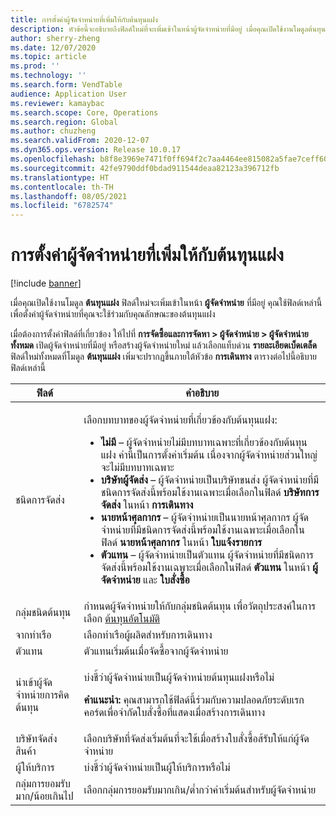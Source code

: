 ```yaml
---
title: การตั้งค่าผู้จัดจำหน่ายที่เพิ่มให้กับต้นทุนแฝง
description: หัวข้อนี้จะอธิบายถึงฟิลด์ใหม่ที่จะเพิ่มเข้าในหน้าผู้จัดจำหน่ายที่มีอยู่ เมื่อคุณเปิดใช้งานโมดูลต้นทุนแฝง คุณใช้ฟิลด์เหล่านี้เพื่อตั้งค่าผู้จัดจำหน่ายที่คุณจะใช้ร่วมกับคุณลักษณะของต้นทุนแฝง
author: sherry-zheng
ms.date: 12/07/2020
ms.topic: article
ms.prod: ''
ms.technology: ''
ms.search.form: VendTable
audience: Application User
ms.reviewer: kamaybac
ms.search.scope: Core, Operations
ms.search.region: Global
ms.author: chuzheng
ms.search.validFrom: 2020-12-07
ms.dyn365.ops.version: Release 10.0.17
ms.openlocfilehash: b8f8e3969e7471f0ff694f2c7aa4464ee815082a5fae7ceff6010e915013988a
ms.sourcegitcommit: 42fe9790ddf0bdad911544deaa82123a396712fb
ms.translationtype: HT
ms.contentlocale: th-TH
ms.lasthandoff: 08/05/2021
ms.locfileid: "6782574"
---
```

# <a name="vendor-settings-added-for-landed-cost"></a>การตั้งค่าผู้จัดจำหน่ายที่เพิ่มให้กับต้นทุนแฝง

[!include [banner](../../includes/banner.md)]

เมื่อคุณเปิดใช้งานโมดูล **ต้นทุนแฝง** ฟิลด์ใหม่จะเพิ่มเข้าในหน้า **ผู้จัดจำหน่าย** ที่มีอยู่ คุณใช้ฟิลด์เหล่านี้เพื่อตั้งค่าผู้จัดจำหน่ายที่คุณจะใช้ร่วมกับคุณลักษณะของต้นทุนแฝง

เมื่อต้องการตั้งค่าฟิลด์ที่เกี่ยวข้อง ให้ไปที่ **การจัดซื้อและการจัดหา \> ผู้จัดจำหน่าย \> ผู้จัดจำหน่ายทั้งหมด** เปิดผู้จัดจำหน่ายที่มีอยู่ หรือสร้างผู้จัดจำหน่ายใหม่ แล้วเลือกแท็บด่วน **รายละเอียดเบ็ดเตล็ด** ฟิลด์ใหม่ทั้งหมดที่โมดูล **ต้นทุนแฝง** เพิ่มจะปรากฏขึ้นภายใต้หัวข้อ **การเดินทาง** ตารางต่อไปนี้อธิบายฟิลด์เหล่านี้

| ฟิลด์ | คำอธิบาย |
|---|---|
| ชนิดการจัดส่ง | <p>เลือกบทบาทของผู้จัดจำหน่ายที่เกี่ยวข้องกับต้นทุนแฝง:</p><ul><li>**ไม่มี** – ผู้จัดจำหน่ายไม่มีบทบาทเฉพาะที่เกี่ยวข้องกับต้นทุนแฝง ค่านี้เป็นการตั้งค่าเริ่มต้น เนื่องจากผู้จัดจำหน่ายส่วนใหญ่จะไม่มีบทบาทเฉพาะ</li><li>**บริษัทผู้จัดส่ง** – ผู้จัดจำหน่ายเป็นบริษัทขนส่ง ผู้จัดจำหน่ายที่มีชนิดการจัดส่งนี้พร้อมใช้งานเฉพาะเมื่อเลือกในฟิลด์ **บริษัทการจัดส่ง** ในหน้า **การเดินทาง**</li><li>**นายหน้าศุลกากร** – ผู้จัดจำหน่ายเป็นนายหน้าศุลกากร ผู้จัดจำหน่ายที่มีชนิดการจัดส่งนี้พร้อมใช้งานเฉพาะเมื่อเลือกในฟิลด์ **นายหน้าศุลกากร** ในหน้า **ใบแจ้งรายการ**</li><li>**ตัวแทน** – ผู้จัดจำหน่ายเป็นตัวแทน ผู้จัดจำหน่ายที่มีชนิดการจัดส่งนี้พร้อมใช้งานเฉพาะเมื่อเลือกในฟิลด์ **ตัวแทน** ในหน้า **ผู้จัดจำหน่าย** และ **ใบสั่งซื้อ**</li></ul> |
| กลุ่มชนิดต้นทุน | กําหนดผู้จัดจำหน่ายให้กับกลุ่มชนิดต้นทุน เพื่อวัตถุประสงค์ในการเลือก [ต้นทุนอัตโนมัติ](auto-cost-setup.md) |
| จากท่าเรือ | เลือกท่าเรือผู้ผลิตสำหรับการเดินทาง |
| ตัวแทน | ตัวแทนเริ่มต้นเมื่อจัดซื้อจากผู้จัดจำหน่าย |
| นำเข้าผู้จัดจำหน่ายการคิดต้นทุน | <p>บ่งชี้ว่าผู้จัดจำหน่ายเป็นผู้จัดจำหน่ายต้นทุนแฝงหรือไม่</p><p>**คำแนะนำ:** คุณสามารถใช้ฟิลด์นี้ร่วมกับความปลอดภัยระดับเรกคอร์ดเพื่อจํากัดใบสั่งซื้อที่แสดงเมื่อสร้างการเดินทาง</p> |
| บริษัทจัดส่งสินค้า | เลือกบริษัทที่จัดส่งเริ่มต้นที่จะใช้เมื่อสร้างใบสั่งซื้อส้รับให้แก่ผู้จัดจำหน่าย |
| ผู้ให้บริการ | บ่งชี้ว่าผู้จัดจำหน่ายเป็นผู้ให้บริการหรือไม่ |
| กลุ่มการยอมรับมาก/น้อยเกินไป | เลือกกลุ่มการยอมรับมากเกิน/ต่ำกว่าค่าเริ่มต้นสำหรับผู้จัดจำหน่าย |
